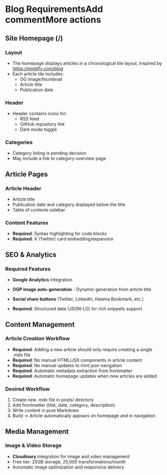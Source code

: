 # Blog RequirementsAdd commentMore actions

## Site Homepage (/)

### Layout
- The homepage displays articles in a chronological tile layout, inspired by https://mintlify.com/blog
- Each article tile includes:
  - OG image/thumbnail
  - Article title
  - Publication date

### Header
- Header contains icons for:
  - RSS feed
  - GitHub repository link
  - Dark mode toggle

### Categories
- Category listing is pending decision
- May include a link to category overview page

## Article Pages

### Article Header
- Article title
- Publication date and category displayed below the title
- Table of contents sidebar

### Content Features
- **Required**: Syntax highlighting for code blocks
- **Required**: X (Twitter) card embedding/expansion

## SEO & Analytics

### Required Features
- **Google Analytics** integration
- **OGP image auto-generation** - Dynamic generation from article title
- **Social share buttons** (Twitter, LinkedIn, Hatena Bookmark, etc.)

- **Required**: Structured data (JSON-LD) for rich snippets support

## Content Management

### Article Creation Workflow
- **Required**: Adding a new article should only require creating a single .mdx file
- **Required**: No manual HTML/JSX components in article content
- **Required**: No manual updates to mint.json navigation
- **Required**: Automatic metadata extraction from frontmatter
- **Required**: Automatic homepage updates when new articles are added

### Desired Workflow
1. Create new .mdx file in posts/ directory
2. Add frontmatter (title, date, category, description)
3. Write content in pure Markdown
4. Build → Article automatically appears on homepage and in navigation

## Media Management

### Image & Video Storage
- **Cloudinary** integration for image and video management
- Free tier: 25GB storage, 25,000 transformations/month
- Automatic image optimization and responsive delivery
